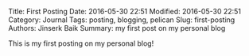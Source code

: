 Title: First Posting
Date: 2016-05-30 22:51
Modified: 2016-05-30 22:51
Category: Journal
Tags: posting, blogging, pelican
Slug: first-posting
Authors: Jinserk Baik
Summary: my first post on my personal blog

This is my first posting on my personal blog!
